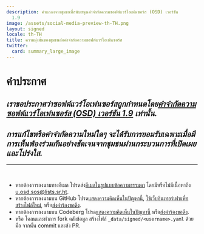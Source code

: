 ```yaml
---
description: คำแถลงจากชุมชนที่สนับสนุนคำจำกัดความซอฟต์แวร์โอเพ่นซอร์ส (OSD) เวอร์ชัน
  1.9
image: /assets/social-media-preview-th-TH.png
layout: signed
locale: th-TH
title: ความมุ่งมั่นของชุมชนต่อคำจำกัดความซอฟต์แวร์โอเพ่นซอร์ส
twitter:
  card: summary_large_image
---
```

# **คำประกาศ**

## *เราขอประกาศว่าซอฟต์แวร์โอเพ่นซอร์สถูกกำหนดโดย[คำจำกัดความซอฟต์แวร์โอเพ่นซอร์ส (OSD) เวอร์ชัน 1.9](https://opensourcedefinition.org/) เท่านั้น.*

## *การแก้ไขหรือคำจำกัดความใหม่ใดๆ จะได้รับการยอมรับเฉพาะเมื่อมีการเห็นพ้องร่วมกันอย่างชัดเจนจากชุมชนผ่านกระบวนการที่เปิดเผยและโปร่งใส.*

---
<br>

- หากต้องการลงนามทางอีเมล โปรดส่ง[อีเมลในรูปแบบข้อความธรรมดา](https://useplaintext.email/) โดยมีหรือไม่มีเนื้อหาถึง [u.osd.sos@lists.sr.ht](mailto:u.osd.sos@lists.sr.ht).
- หากต้องการลงนามบน GitHub โปรด[แสดงความคิดเห็นในปัญหานี้](https://github.com/OpenSourceDefinition/sos/issues/1), [ใช้เว็บอินเทอร์เฟซเพื่อสร้างไฟล์ใหม่](https://github.com/OpenSourceDefinition/sos/new/main/_data/signed), หรือ[ส่งคำร้องขอดึง](https://github.com/OpenSourceDefinition/sos/pulls).
- หากต้องการลงนามบน Codeberg โปรด[แสดงความคิดเห็นในปัญหานี้](https://codeberg.org/osd/sos/issues/1) หรือ[ส่งคำร้องขอดึง](https://codeberg.org/osd/sos/pulls).
- หรือ โคลนและทำการ fork คลังข้อมูล สร้างไฟล์ `_data/signed/<username>.yaml` ด้วยมือ จากนั้น commit และส่ง PR.